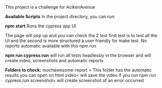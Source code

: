 
This project is a challenge for AclkenAvenue

**Available Scripts**
In the project directory, you can run:

**npm start**
Runs the cypress app UI 


The page will pop up and you can check the 2 test  first test is to test all the UI and the second is more structured a user friendly for make test.
No reports automatic available with this npm run 

**npm run cypress:run**
will run all tests headlessly in the browser 
and will create video, screenshots and automatic reports




**Folders to check:**
mochawesome-report = This folder has the automatic results you can open on html
video= will save the video if you run  npm run cypress:run
screenshot= will create screenshot of an error occurred

 


